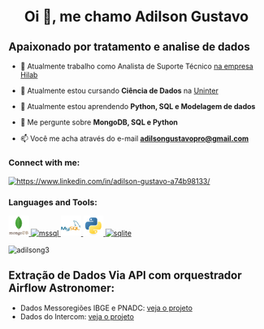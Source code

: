 <h1 align="center">Oi 👋, me chamo Adilson Gustavo</h1>

## Apaixonado por tratamento e analise de dados

- 🔭 Atualmente trabalho como Analista de Suporte Técnico [na empresa Hilab](https://hilab.com.br/)

- 🌱 Atualmente estou cursando **Ciência de Dados** na [Uninter](https://www.uninter.com/)

- 🌱 Atualmente estou aprendendo **Python, SQL e Modelagem de dados**

- 💬 Me pergunte sobre **MongoDB, SQL e Python**

- 📫 Você me acha através do e-mail **adilsongustavopro@gmail.com**

<h3 align="left">Connect with me:</h3>
<p align="left">
<a href="https://linkedin.com/in/https://www.linkedin.com/in/adilson-gustavo-a74b98133/" target="blank"><img align="center" src="https://raw.githubusercontent.com/rahuldkjain/github-profile-readme-generator/master/src/images/icons/Social/linked-in-alt.svg" alt="https://www.linkedin.com/in/adilson-gustavo-a74b98133/" height="30" width="40" /></a>
</p>

<h3 align="left">Languages and Tools:</h3>
<p align="left"> <a href="https://www.mongodb.com/" target="_blank" rel="noreferrer"> <img src="https://raw.githubusercontent.com/devicons/devicon/master/icons/mongodb/mongodb-original-wordmark.svg" alt="mongodb" width="40" height="40"/> </a> <a href="https://www.microsoft.com/en-us/sql-server" target="_blank" rel="noreferrer"> <img src="https://www.svgrepo.com/show/303229/microsoft-sql-server-logo.svg" alt="mssql" width="40" height="40"/> </a> <a href="https://www.mysql.com/" target="_blank" rel="noreferrer"> <img src="https://raw.githubusercontent.com/devicons/devicon/master/icons/mysql/mysql-original-wordmark.svg" alt="mysql" width="40" height="40"/> </a> <a href="https://www.python.org" target="_blank" rel="noreferrer"> <img src="https://raw.githubusercontent.com/devicons/devicon/master/icons/python/python-original.svg" alt="python" width="40" height="40"/> </a> <a href="https://www.sqlite.org/" target="_blank" rel="noreferrer"> <img src="https://www.vectorlogo.zone/logos/sqlite/sqlite-icon.svg" alt="sqlite" width="40" height="40"/> </a> </p>

<p><img align="center" src="https://github-readme-stats.vercel.app/api/top-langs?username=adilsong3&show_icons=true&locale=en&layout=compact" alt="adilsong3" /></p>

## Extração de Dados Via API com orquestrador Airflow Astronomer:

* Dados Messoregiões IBGE e PNADC: [veja o projeto](encurtador.com.br/cDKSY)
* Dados do Intercom: [veja o projeto](encurtador.com.br/arFLQ)
